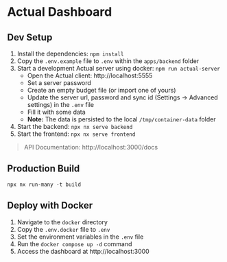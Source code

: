 # Actual Dashboard

## Dev Setup

1. Install the dependencies: `npm install`
1. Copy the `.env.example` file to `.env` within the `apps/backend` folder
1. Start a development Actual server using docker: `npm run actual-server`
   - Open the Actual client: http://localhost:5555
   - Set a server password
   - Create an empty budget file (or import one of yours)
   - Update the server url, password and sync id (Settings → Advanced settings) in the `.env` file
   - Fill it with some data
   - **Note:** The data is persisted to the local `/tmp/container-data` folder
1. Start the backend: `npx nx serve backend`
1. Start the frontend: `npx nx serve frontend`

> API Documentation: http://localhost:3000/docs

## Production Build

`npx nx run-many -t build`

## Deploy with Docker

1. Navigate to the `docker` directory
1. Copy the `.env.docker` file to `.env`
1. Set the environment variables in the `.env` file
1. Run the `docker compose up -d` command
1. Access the dashboard at http://localhost:3000
